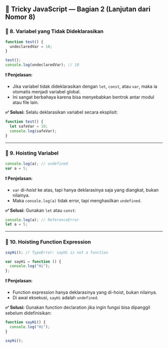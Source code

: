 ## 🧩 Tricky JavaScript — Bagian 2 (Lanjutan dari Nomor 8)

### 🧠 8. Variabel yang Tidak Dideklarasikan

```javascript
function test() {
  undeclaredVar = 10;
}

test();
console.log(undeclaredVar); // 10
```

**❗ Penjelasan:**

* Jika variabel tidak dideklarasikan dengan `let`, `const`, atau `var`, maka ia otomatis menjadi variabel global.
* Ini sangat berbahaya karena bisa menyebabkan bentrok antar modul atau file lain.

**✅ Solusi:**
Selalu deklarasikan variabel secara eksplisit:

```javascript
function test() {
  let safeVar = 10;
  console.log(safeVar);
}
```

---

### 🧠 9. Hoisting Variabel

```javascript
console.log(a); // undefined
var a = 5;
```

**❗ Penjelasan:**

* `var` di-*hoist* ke atas, tapi hanya deklarasinya saja yang diangkat, bukan nilainya.
* Maka `console.log(a)` tidak error, tapi menghasilkan `undefined`.

**✅ Solusi:**
Gunakan `let` atau `const`:

```javascript
console.log(a); // ReferenceError
let a = 5;
```

---

### 🧠 10. Hoisting Function Expression

```javascript
sayHi(); // TypeError: sayHi is not a function

var sayHi = function () {
  console.log("Hi");
};
```

**❗ Penjelasan:**

* Function expression hanya deklarasinya yang di-hoist, bukan nilainya.
* Di awal eksekusi, `sayHi` adalah `undefined`.

**✅ Solusi:**
Gunakan function declaration jika ingin fungsi bisa dipanggil sebelum didefinisikan:

```javascript
function sayHi() {
  console.log("Hi");
}

sayHi();
```


